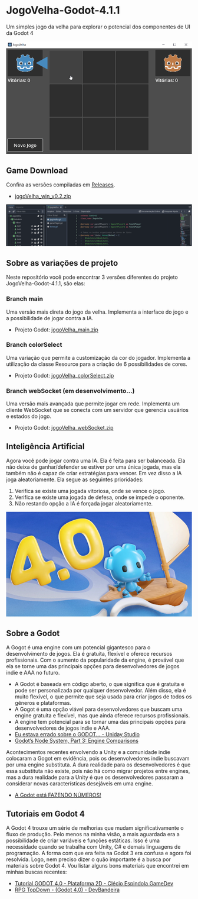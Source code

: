 # JogoVelha-Godot-4.1.1
 Um simples jogo da velha para explorar o potencial dos componentes de UI da Godot 4

![Screen 1](.readme/screen.gif)

## Game Download

Confira as versões compiladas em [Releases](https://github.com/diogorbg/JogoVelha-Godot-4.1.1/releases).

* [jogoVelha_win_v0.2.zip](https://github.com/diogorbg/JogoVelha-Godot-4.1.1/releases/download/v0.2/jogoVelha_win.zip)

![Code](.readme/code.png)

## Sobre as variações de projeto

Neste repositório você pode encontrar 3 versões diferentes do projeto JogoVelha-Godot-4.1.1, são elas:

### Branch main
Uma versão mais direta do jogo da velha. Implementa a interface do jogo e a possibilidade de jogar contra a IA.
* Projeto Godot: [jogoVelha_main.zip](https://github.com/diogorbg/JogoVelha-Godot-4.1.1/archive/refs/heads/main.zip)

### Branch colorSelect
Uma variação que permite a customização da cor do jogador. Implementa a utilização da classe Resource para a criação de 6 possibilidades de cores.
* Projeto Godot: [jogoVelha_colorSelect.zip](https://github.com/diogorbg/JogoVelha-Godot-4.1.1/archive/refs/heads/colorSelect.zip)

### Branch webSocket (em desenvolvimento...)
Uma versão mais avançada que permite jogar em rede. Implementa um cliente WebSocket que se conecta com um servidor que gerencia usuários e estados do jogo.
* Projeto Godot: [jogoVelha_webSocket.zip](https://github.com/diogorbg/JogoVelha-Godot-4.1.1/archive/refs/heads/webSocket.zip)

## Inteligência Artificial

Agora você pode jogar contra uma IA. Ela é feita para ser balanceada. Ela não deixa de ganhar/defender se estiver por uma única jogada, mas ela também não é capaz de criar estratégias para vencer. Em vez disso a IA joga aleatoriamente. Ela segue as seguintes prioridades:
1. Verifica se existe uma jogada vitoriosa, onde se vence o jogo.
2. Verifica se existe uma jogada de defesa, onde se impede o oponente.
3. Não restando opção a IA é forçada jogar aleatoriamente.

![Godot 4](.readme/godot4.jpg)

## Sobre a Godot

A Gogot é uma engine com um potencial gigantesco para o desenvolvimento de jogos. Ela é gratuita, flexível e oferece recursos profissionais. Com o aumento da popularidade da engine, é provável que ela se torne uma das principais opções para desenvolvedores de jogos indie e AAA no futuro.

* A Godot é baseada em código aberto, o que significa que é gratuita e pode ser personalizada por qualquer desenvolvedor. Além disso, ela é muito flexível, o que permite que seja usada para criar jogos de todos os gêneros e plataformas.
* A Gogot é uma opção viável para desenvolvedores que buscam uma engine gratuita e flexível, mas que ainda oferece recursos profissionais.
* A engine tem potencial para se tornar uma das principais opções para desenvolvedores de jogos indie e AAA.
* [Eu estava errado sobre o GODOT... - Uniday Studio](https://www.youtube.com/watch?v=vNDUVor9RUw)
* [Godot’s Node System, Part 3: Engine Comparisons](https://willnationsdev.wordpress.com/2018/04/07/godots-node-system-part-3-engine-comparisons)

Acontecimentos recentes envolvendo a Unity e a comunidade indie colocaram a Gogot em evidência, pois os desenvolvedores indie buscavam por uma engine substituta. A dura realidade para os desenvolvedores é que essa substituta não existe, pois não há como migrar projetos entre engines, mas a dura realidade para a Unity é que os desenvolvedores passaram a considerar novas características desejáveis em uma engine.

* [A Godot está FAZENDO NÚMEROS!](https://www.youtube.com/watch?v=XsWhF08_vnQ)

## Tutoriais em Godot 4

A Godot 4 trouxe um série de melhorias que mudam significativamente o fluxo de produção. Pelo menos na minha visão, a mais aguardada era a possibilidade de criar variáveis e funções estáticas. Isso é uma necessidade quando se trabalha com Unity, C# e demais linguagens de programação. A forma com que era feita na Godot 3 era confusa e agora foi resolvida.
Logo, nem preciso dizer o quão importante é a busca por materiais sobre Godot 4. Vou listar alguns bons materiais que encontrei em minhas buscas recentes:

* [Tutorial GODOT 4.0 - Plataforma 2D - Clécio Espindola GameDev](https://www.youtube.com/watch?v=egniMIdMoMU&list=PL-oJEh-N3A3SOPWuMuulbnJv0BFgvBnVG)
* [RPG TopDown - (Godot 4.0) - DevBandeira](https://www.youtube.com/watch?v=BmJlBFUVBDo&list=PLFzAtSiFUbT-UZcEli_IlKFQdk3FEBMlq)
